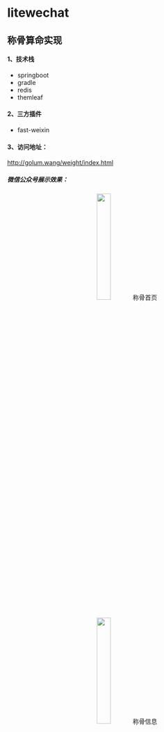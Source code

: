 # litewechat
## 称骨算命实现
#### 1、技术栈
* springboot
* gradle
* redis
* themleaf
#### 2、三方插件
* fast-weixin
#### 3、访问地址：
http://golum.wang/weight/index.html
##### 微信公众号展示效果：

<center>
<img src="http://golum.wang/weight-index.jpeg" width="25%" height="25%" />
  称骨首页
</center>

<center>
<img src="http://golum.wang/weight-info.jpeg" width="25%" height="25%" />
  称骨信息
</center>



